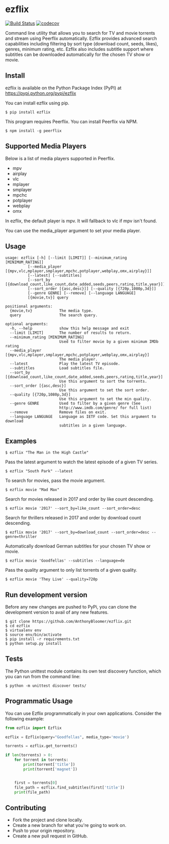 ezflix
======

[![Build
Status](https://travis-ci.org/AnthonyBloomer/ezflix.svg?branch=master)](https://travis-ci.org/AnthonyBloomer/ezflix)
[![codecov](https://codecov.io/gh/AnthonyBloomer/ezflix/branch/master/graph/badge.svg)](https://codecov.io/gh/AnthonyBloomer/ezflix)

Command line utility that allows you to search for TV and movie torrents
and stream using Peerflix automatically. Ezflix provides advanced search
capabilities including filtering by sort type (download count, seeds,
likes), genres, minimum rating, etc. Ezflix also includes subtitle
support where subtitles can be downloaded automatically for the chosen
TV show or movie.

Install
-------

ezflix is available on the Python Package Index (PyPI) at
<https://pypi.python.org/pypi/ezflix>

You can install ezflix using pip.

    $ pip install ezflix

This program requires Peerflix. You can install Peerflix via NPM.

    $ npm install -g peerflix

Supported Media Players
-----------------------

Below is a list of media players supported in Peerflix.

-   mpv
-   airplay
-   vlc
-   mplayer
-   smplayer
-   mpchc
-   potplayer
-   webplay
-   omx

In ezflix, the default player is mpv. It will fallback to vlc if mpv
isn't found.

You can use the media\_player argument to set your media player.

Usage
-----

    usage: ezflix [-h] [--limit [LIMIT]] [--minimum_rating [MINIMUM_RATING]]
              [--media_player [{mpv,vlc,mplayer,smplayer,mpchc,potplayer,webplay,omx,airplay}]]
              [--latest] [--subtitles]
              [--sort_by [{download_count,like_count,date_added,seeds,peers,rating,title,year}]]
              [--sort_order [{asc,desc}]] [--quality [{720p,1080p,3d}]]
              [--genre GENRE] [--remove] [--language LANGUAGE]
              [{movie,tv}] query

    positional arguments:
      {movie,tv}            The media type.
      query                 The search query.

    optional arguments:
      -h, --help            show this help message and exit
      --limit [LIMIT]       The number of results to return.
      --minimum_rating [MINIMUM_RATING]
                            Used to filter movie by a given minimum IMDb rating
      --media_player [{mpv,vlc,mplayer,smplayer,mpchc,potplayer,webplay,omx,airplay}]
                            The media player.
      --latest              Play the latest TV episode.
      --subtitles           Load subtitles file.
      --sort_by [{download_count,like_count,date_added,seeds,peers,rating,title,year}]
                            Use this argument to sort the torrents.
      --sort_order [{asc,desc}]
                            Use this argument to set the sort order.
      --quality [{720p,1080p,3d}]
                            Use this argument to set the min quality.
      --genre GENRE         Used to filter by a given genre (See
                            http://www.imdb.com/genre/ for full list)
      --remove              Remove files on exit.
      --language LANGUAGE   Language as IETF code. Set this argument to download
                            subtitles in a given language.

Examples
--------

```
$ ezflix "The Man in the High Castle"
```

Pass the latest argument to watch the latest episode of a given TV series.

```
$ ezflix "South Park" --latest
```

To search for movies, pass the movie argument.

```
$ ezflix movie "Mad Max"
```

Search for movies released in 2017 and order by like count descending.

```
$ ezflix movie '2017' --sort_by=like_count --sort_order=desc
```

Search for thrillers released in 2017 and order by download count
descending.

```
$ ezflix movie '2017' --sort_by=download_count --sort_order=desc --genre=thriller
```

Automatically download German subtitles for your chosen TV show or
movie.

```
$ ezflix movie 'Goodfellas' --subtitles --language=de
```

Pass the quality argument to only list torrents of a given quality.

```
$ ezflix movie 'They Live' --quality=720p
```

Run development version
-----------------------

Before any new changes are pushed to PyPi, you can clone the development
version to avail of any new features.

``` {.sourceCode .bash}
$ git clone https://github.com/AnthonyBloomer/ezflix.git
$ cd ezflix
$ virtualenv env
$ source env/bin/activate
$ pip install -r requirements.txt
$ python setup.py install
```

Tests
-----

The Python unittest module contains its own test discovery function,
which you can run from the command line:

    $ python -m unittest discover tests/

Programmatic Usage
------------------

You can use Ezflix programmatically in your own applications. Consider
the following example:

```python
from ezflix import Ezflix

ezflix = Ezflix(query="Goodfellas", media_type='movie')

torrents = ezflix.get_torrents()

if len(torrents) > 0:
    for torrent in torrents:
        print(torrent['title'])
        print(torrent['magnet'])


    first = torrents[0]
    file_path = ezflix.find_subtitles(first['title'])
    print(file_path)
```

Contributing
------------

-   Fork the project and clone locally.
-   Create a new branch for what you\'re going to work on.
-   Push to your origin repository.
-   Create a new pull request in GitHub.
